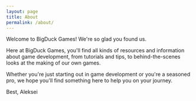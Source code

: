 ```yaml
---
layout: page
title: About
permalink: /about/
---
```


Welcome to BigDuck Games! We're so glad you found us.

Here at BigDuck Games, you'll find all kinds of resources and information about game development, from tutorials and tips, to behind-the-scenes looks at the making of our own games.

Whether you're just starting out in game development or you're a seasoned pro, we hope you'll find something here to help you on your journey.

Best, Aleksei
